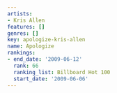 ```yaml
---
artists:
- Kris Allen
features: []
genres: []
key: apologize-kris-allen
name: Apologize
rankings:
- end_date: '2009-06-12'
  rank: 66
  ranking_list: Billboard Hot 100
  start_date: '2009-06-06'
---
```


